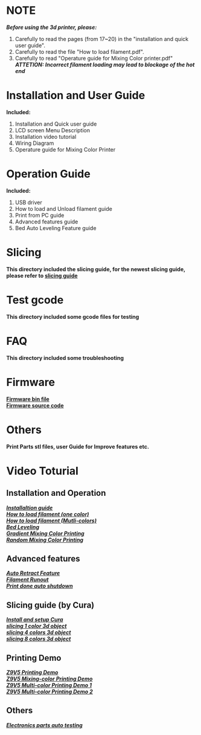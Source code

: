 # NOTE
***Before using the 3d printer, please:***  
1. Carefully to read the pages (from 17~20) in the "installation and quick user guide".  
2. Carefully to read the file "How to load filament.pdf".  
3. Carefully to read "Operature guide for Mixing Color printer.pdf"  
***ATTETION: Incorrect filament loading may lead to blockage of the hot end***  

# Installation and User Guide 
**Included:**  
1. Installation and Quick user guide  
2. LCD screen Menu Description  
3. Installation video tutorial  
4. Wiring Diagram  
5. Operature guide for Mixing Color Printer    

# Operation Guide
**Included:**  
1. USB driver  
2. How to load and Unload filament guide  
3. Print from PC guide  
4. Advanced features guide  
5. Bed Auto Leveling Feature guide  

# Slicing
**This directory included the slicing guide, for the newest slicing guide, please refer to [slicing guide ](https://github.com/ZONESTAR3D/Slicing-Guide)**

# Test gcode
**This directory included some gcode files for testing**  

# FAQ
**This directory included some troubleshooting**

# Firmware
**[Firmware bin file](https://github.com/ZONESTAR3D/Firmware/tree/master/Z9/Z9V5)**   
**[Firmware source code](https://github.com/ZONESTAR3D/source-code-for-3d-printer)**  

# Others
**Print Parts stl files, user Guide for Improve features etc.**

# Video Toturial  
## Installation and Operation      
[***Installaltion guide***](https://youtu.be/i57R1NDj2d4)    
[***How to load filament (one color)***](https://youtu.be/W1_XiT4g9kg)  
[***How to load filament (Mutli-colors)***](https://youtu.be/Rsd8GYrEVCQ)  
[***Bed Leveling***](https://youtu.be/lgYZA-pzMsM)  
[***Gradient Mixing Color Printing***](https://youtu.be/agj3J1HBDt8)  
[***Random Mixing Color Printing***](https://youtu.be/qvT_BX4C2Rk)  

## Advanced features
[***Auto Retract Feature***](https://youtu.be/4HVIGxZfM80)  
[***Filament Runout***](https://youtu.be/viTvzIskwY8)  
[***Print done auto shutdown***](https://youtu.be/hXzHtXrX1X0)  

## Slicing guide (by Cura)  
[***Install and setup Cura***](https://youtu.be/h2GynyUo7wQ)  
[***slicing 1 color 3d object***](https://youtu.be/UDgjGRFrELc)  
[***slicing 4 colors 3d object***](https://youtu.be/hP6Socp-Cz0)    
[***slicing 8 colors 3d object***](https://youtu.be/qQ6UnTysqK0)      
## Printing Demo
[***Z9V5 Printing Demo***](https://youtu.be/1P68SxGHM80)  
[***Z9V5 Mixing-color Printing Demo***](https://youtu.be/iBo0EMtFLk8)   
[***Z9V5 Multi-color Printing Demo 1***](https://youtu.be/bSh27IySkbw)   
[***Z9V5 Multi-color Printing Demo 2***](https://youtu.be/iPFsYml2DOk)   
## Others
[***Electronics parts auto testing***](https://youtu.be/SJLbP9QYwBE)  